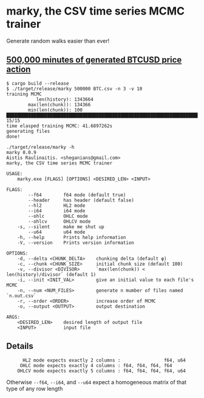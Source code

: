 # marky, the CSV time series MCMC trainer

Generate random walks easier than ever!

## [500,000 minutes of generated BTCUSD price action](https://sheganinans.github.io/marky/)

```
$ cargo build --release
$ ./target/release/marky 500000 BTC.csv -n 3 -v 10
training MCMC
           len(history): 1343664
        max(len(chunk)): 134366
        min(len(chunk)): 100
██████████████████████████████████████████████████████████████████████████████████ 15/15
time elasped training MCMC: 41.6897262s
generating files
done!
```

```
./target/release/marky -h
marky 0.0.9
Aistis Raulinaitis. <sheganians@gmail.com>
marky, the CSV time series MCMC trainer

USAGE:
    marky.exe [FLAGS] [OPTIONS] <DESIRED_LEN> <INPUT>

FLAGS:
        --f64        f64 mode (default true)
        --header     has header (default false)
        --hl2        HL2 mode
        --i64        i64 mode
        --ohlc       OHLC mode
        --ohlcv      OHLCV mode
    -s, --silent     make me shut up
        --u64        u64 mode
    -h, --help       Prints help information
    -V, --version    Prints version information

OPTIONS:
    -d, --delta <CHUNK_DELTA>    chunking delta (default φ)
    -c, --chunk <CHUNK_SIZE>     initial chunk size (default 100)
    -v, --divisor <DIVISOR>      `max(len(chunk)) < len(history)/divisor` (default 1)
    -i, --init <INIT_VAL>        give an initial value to each file's MCMC
    -n, --num <NUM_FILES>        generate n mumber of files named `n.out.csv`
    -r, --order <ORDER>          increase order of MCMC
    -o, --output <OUTPUT>        output destination

ARGS:
    <DESIRED_LEN>    desired length of output file
    <INPUT>          input file
```

## Details

```
      HL2 mode expects exactly 2 columns :                f64, u64
     OHLC mode expects exactly 4 columns : f64, f64, f64, f64
    OHLCV mode expects exactly 5 columns : f64, f64, f64, f64, u64
```

Otherwise `--f64`, `--i64`, and `--u64` expect a homogeneous matrix of that type of any row length
